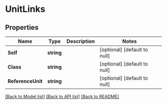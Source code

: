 # UnitLinks

## Properties
Name | Type | Description | Notes
------------ | ------------- | ------------- | -------------
**Self** | **string** |  | [optional] [default to null]
**Class** | **string** |  | [optional] [default to null]
**ReferenceUnit** | **string** |  | [optional] [default to null]

[[Back to Model list]](../README.md#documentation-for-models) [[Back to API list]](../README.md#documentation-for-api-endpoints) [[Back to README]](../README.md)


